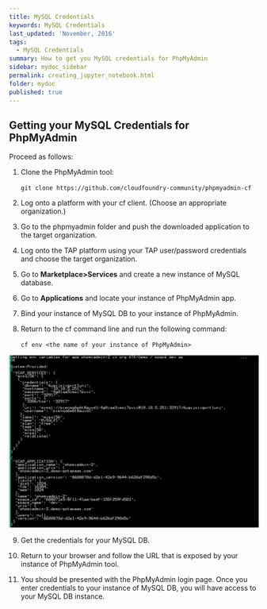 ```yaml
---
title: MySQL Credentials
keywords: MySQL Credentials
last_updated: 'November, 2016'
tags:
  - MySQL Credentials
summary: How to get you MySQL credentials for PhpMyAdmin 
sidebar: mydoc_sidebar
permalink: creating_jupyter_notebook.html
folder: mydoc
published: true
---
```


## Getting your MySQL Credentials for PhpMyAdmin

Proceed as follows:

1. Clone the PhpMyAdmin tool:

      `git clone https://github.com/cloudfoundry-community/phpmyadmin-cf`

9. Log onto a platform with your cf client. (Choose an appropriate organization.)

9. Go to the phpmyadmin folder and push the downloaded application to the target organization. 

9. Log onto the TAP platform using your TAP user/password credentials and choose the target organization.

9. Go to **Marketplace>Services** and create a new instance of MySQL database. 

9. Go to **Applications** and locate your instance of PhpMyAdmin app.

9. Bind your instance of MySQL DB to your instance of PhpMyAdmin. 

9. Return to the cf command line and run the following command: 

    `cf env <the name of your instance of PhpMyAdmin>`

 ![Getting_Credentials_for_MySQL](/images/MySQL_Getting_Credentials_MyPhpAdmin_v7.png)

9. Get the credentials for your MySQL DB.

9. Return to your browser and follow the URL that is exposed by your instance of PhpMyAdmin tool.

9. You should be presented with the PhpMyAdmin login page. Once you enter credentials to your instance of MySQL DB, you will have access to your MySQL DB instance. 


